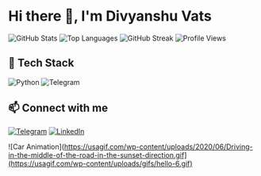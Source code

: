 # Hi there 👋, I'm Divyanshu Vats

![GitHub Stats](https://github-readme-stats.vercel.app/api?username=Divyans-hu&show_icons=true&theme=radical)
![Top Languages](https://github-readme-stats.vercel.app/api/top-langs/?username=Divyans-hu&layout=compact&theme=radical)
![GitHub Streak](https://github-readme-streak-stats.herokuapp.com/?user=Divyans-hu&theme=radical)
![Profile Views](https://visitor-badge.laobi.icu/badge?page_id=your-username.your-username)


## 🔧 Tech Stack
![Python](https://img.shields.io/badge/Python-3.11-blue?style=for-the-badge&logo=python)
![Telegram](https://img.shields.io/badge/Telegram-Bot-blue?style=for-the-badge&logo=telegram)


## 📫 Connect with me
[![Telegram](https://img.shields.io/badge/Telegram-Chat-blue?style=for-the-badge&logo=telegram)](https://t.me/i_llmakeumine)
[![LinkedIn](https://img.shields.io/badge/LinkedIn-Connect-blue?style=for-the-badge&logo=linkedin)](https://linkedin.com/in/divyans-hu/)

![Car Animation](https://usagif.com/wp-content/uploads/2020/06/Driving-in-the-middle-of-the-road-in-the-sunset-direction.gif](https://usagif.com/wp-content/uploads/gifs/hello-6.gif)


<!-- 👯 I’m looking to collaborate on MySuccess... ->
- 🔭 I’m currently working on Telegram, Discord...
- 🌱 I’m currently learning automation...
- 🤔 I’m looking for help with ...
- 💬 Ask me about ...
- 📫 How to reach me: ...
- 😄 Pronouns: ...
- ⚡ Fun fact: ...

